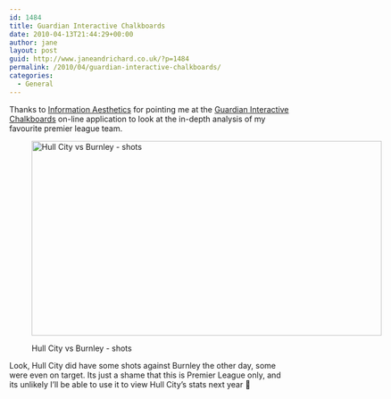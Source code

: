 ```yaml
---
id: 1484
title: Guardian Interactive Chalkboards
date: 2010-04-13T21:44:29+00:00
author: jane
layout: post
guid: http://www.janeandrichard.co.uk/?p=1484
permalink: /2010/04/guardian-interactive-chalkboards/
categories:
  - General
---
```

Thanks to [Information Aesthetics](http://infosthetics.com/archives/2010/04/guardian_interactive_chalkboards_map_and_share_soccer_games.html) for pointing me at the [Guardian Interactive Chalkboards](http://www.guardian.co.uk/football/chalkboards/) on-line application to look at the in-depth analysis of my favourite premier league team. <figure id="attachment_1485" style="width: 627px" class="wp-caption alignnone">

<img src="http://www.janeandrichard.co.uk/wp-content/uploads/2010/04/GuardianChalkboardsHullCity.jpg" alt="Hull City vs Burnley - shots" title="GuardianChalkboardsHullCity" width="627" height="349" class="size-full wp-image-1485" srcset="http://localhost/wp-content/uploads/2010/04/GuardianChalkboardsHullCity.jpg 627w, http://localhost/wp-content/uploads/2010/04/GuardianChalkboardsHullCity-300x166.jpg 300w" sizes="(max-width: 709px) 85vw, (max-width: 909px) 67vw, (max-width: 984px) 61vw, (max-width: 1362px) 45vw, 600px" /><figcaption class="wp-caption-text">Hull City vs Burnley - shots</figcaption></figure> 

Look, Hull City did have some shots against Burnley the other day, some were even on target. Its just a shame that this is Premier League only, and its unlikely I&#8217;ll be able to use it to view Hull City&#8217;s stats next year 🙁